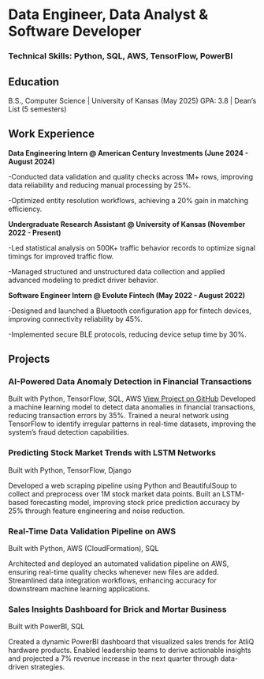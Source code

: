 # Data Engineer, Data Analyst & Software Developer

### Technical Skills: Python, SQL, AWS, TensorFlow, PowerBI
## Education
B.S., Computer Science | University of Kansas (May 2025)
GPA: 3.8 | Dean’s List (5 semesters)

## Work Experience
**Data Engineering Intern @ American Century Investments (June 2024 - August 2024)**

-Conducted data validation and quality checks across 1M+ rows, improving data reliability and reducing manual processing by 25%.

-Optimized entity resolution workflows, achieving a 20% gain in matching efficiency.

**Undergraduate Research Assistant @ University of Kansas (November 2022 - Present)**

-Led statistical analysis on 500K+ traffic behavior records to optimize signal timings for improved traffic flow.

-Managed structured and unstructured data collection and applied advanced modeling to predict driver behavior.

**Software Engineer Intern @ Evolute Fintech (May 2022 - August 2022)**

-Designed and launched a Bluetooth configuration app for fintech devices, improving connectivity reliability by 45%.

-Implemented secure BLE protocols, reducing device setup time by 30%.

## Projects
### AI-Powered Data Anomaly Detection in Financial Transactions
Built with Python, TensorFlow, SQL, AWS
[View Project on GitHub](https://github.com/Vaibi78/DataValidationsys.git)
Developed a machine learning model to detect data anomalies in financial transactions, reducing transaction errors by 35%. Trained a neural network using TensorFlow to identify irregular patterns in real-time datasets, improving the system’s fraud detection capabilities.


### Predicting Stock Market Trends with LSTM Networks
Built with Python, TensorFlow, Django

Developed a web scraping pipeline using Python and BeautifulSoup to collect and preprocess over 1M stock market data points. Built an LSTM-based forecasting model, improving stock price prediction accuracy by 25% through feature engineering and noise reduction.


### Real-Time Data Validation Pipeline on AWS
Built with Python, AWS (CloudFormation), SQL

Architected and deployed an automated validation pipeline on AWS, ensuring real-time quality checks whenever new files are added. Streamlined data integration workflows, enhancing accuracy for downstream machine learning applications.



### Sales Insights Dashboard for Brick and Mortar Business
Built with PowerBI, SQL

Created a dynamic PowerBI dashboard that visualized sales trends for AtliQ hardware products. Enabled leadership teams to derive actionable insights and projected a 7% revenue increase in the next quarter through data-driven strategies.
